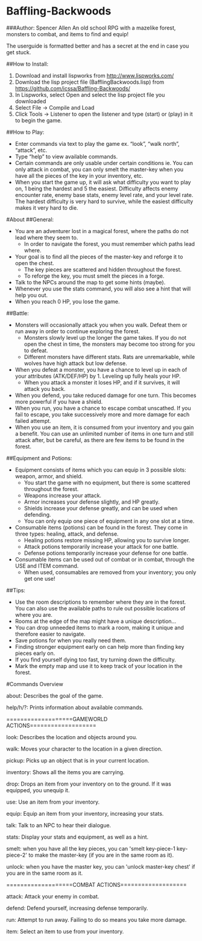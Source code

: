 # Baffling-Backwoods
###Author: Spencer Allen
An old school RPG with a mazelike forest, monsters to combat, and items to find and equip!

The userguide is formatted better and has a secret at the end in case you get stuck.


##How to Install:
1. Download and install lispworks from http://www.lispworks.com/
2. Download the lisp project file (BafflingBackwoods.lisp) from https://github.com/icssa/Baffling-Backwoods/
3. In Lispworks, select Open and select the lisp project file you downloaded
4. Select File → Compile and Load
5. Click Tools → Listener to open the listener and type (start) or (play) in it to begin the game.

##How to Play:
* Enter commands via text to play the game ex. “look”, “walk north”, “attack”, etc.
* Type “help” to view available commands.
* Certain commands are only usable under certain conditions  ie. You can only attack in combat, you can only smelt the master-key when you have all the pieces of the key in your inventory, etc.
* When you start the game up, it will ask what difficulty you want to play on, 1 being the hardest and 5 the easiest.  Difficulty affects enemy encounter rate, enemy base stats, enemy level rate, and your level rate. The hardest difficulty is very hard to survive, while the easiest difficulty makes it very hard to die.

#About
##General:
* You are an adventurer lost in a magical forest, where the paths do not lead where they seem to.  
  * In order to navigate the forest, you must remember which paths lead where.
* Your goal is to find all the pieces of the master-key and reforge it to open the chest.
  * The key pieces are scattered and hidden throughout the forest.
  * To reforge the key, you must smelt the pieces in a forge.
* Talk to the NPCs around the map to get some hints (maybe).
* Whenever you use the stats command, you will also see a hint that will help you out.
* When you reach 0 HP, you lose the game.

##Battle:
* Monsters will occasionally attack you when you walk. Defeat them or run away in order to continue exploring the forest.
  * Monsters slowly level up the longer the game takes.  If you do not open the chest in time, the monsters may become too strong for you to defeat.
  * Different monsters have different stats.  Rats are unremarkable, while wolves have high attack but low defense.
* When you defeat a monster, you have a chance to level up in each of your attributes (ATK/DEF/HP) by 1.  Leveling up fully heals your HP.
  * When you attack a monster it loses HP, and if it survives, it will attack you back.
* When you defend, you take reduced damage for one turn. This becomes more powerful if you have a shield.
* When you run, you have a chance to escape combat unscathed. If you fail to escape, you take successively more and more damage for each failed attempt.
* When you use an item, it is consumed from your inventory and you gain a benefit. You can use an unlimited number of items in one turn and still attack after, but be careful, as there are few items to be found in the forest.

##Equipment and Potions:
* Equipment consists of items which you can equip in 3 possible slots: weapon, armor, and shield.
  * You start the game with no equipment, but there is some scattered throughout the forest.
  * Weapons increase your attack.
  * Armor increases your defense slightly, and HP greatly.
  * Shields increase your defense greatly, and can be used when defending.
  * You can only equip one piece of equipment in any one slot at a time.
* Consumable items (potions) can be found in the forest.  They come in three types: healing, attack, and defense.
  * Healing potions restore missing HP, allowing you to survive longer.
  * Attack potions temporarily increase your attack for one battle.
  * Defense potions temporarily increase your defense for one battle.
* Consumable items can be used out of combat or in combat, through the USE and ITEM command.
  * When used, consumables are removed from your inventory; you only get one use!

##Tips:
* Use the room descriptions to remember where they are in the forest. You can also use the available paths to rule out possible locations of where you are. 
* Rooms at the edge of the map might have a unique description...
* You can drop unneeded items to mark a room, making it unique and therefore easier to navigate.
* Save potions for when you really need them.
* Finding stronger equipment early on can help more than finding key pieces early on.
* If you find yourself dying too fast, try turning down the difficulty.
* Mark the empty map and use it to keep track of your location in the forest.
	
#Commands Overview
 
about: Describes the goal of the game. 

help/h/?: Prints information about available commands. 
 
===================GAMEWORLD ACTIONS=================== 

look: Describes the location and objects around you. 

walk: Moves your character to the location in a given direction. 

pickup: Picks up an object that is in your current location. 

inventory: Shows all the items you are carrying. 

drop: Drops an item from your inventory on to the ground.  If it was equipped, you unequip it. 

use: Use an item from your inventory. 

equip: Equip an item from your inventory, increasing your stats. 

talk: Talk to an NPC to hear their dialogue. 

stats: Display your stats and equipment, as well as a hint. 

 
smelt: when you have all the key pieces, you can 'smelt key-piece-1 key-piece-2' to make the master-key (if you are in the same room as it). 

unlock: when you have the master key, you can 'unlock master-key chest' if you are in the same room as it. 
 
 
===================COMBAT ACTIONS=================== 

attack: Attack your enemy in combat. 

defend: Defend yourself, increasing defense temporarily. 

run: Attempt to run away. Failing to do so means you take more damage. 

item: Select an item to use from your inventory. 


